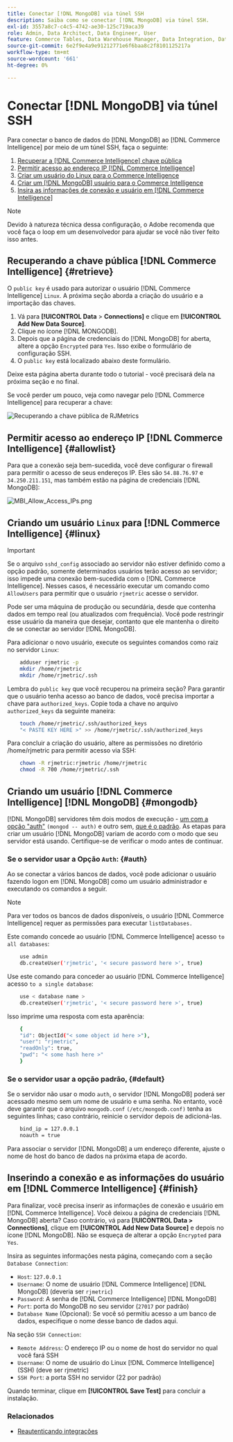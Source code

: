 ```yaml
---
title: Conectar [!DNL MongoDB] via túnel SSH
description: Saiba como se conectar [!DNL MongoDB] via túnel SSH.
exl-id: 3557a8c7-c4c5-4742-ae30-125c719aca39
role: Admin, Data Architect, Data Engineer, User
feature: Commerce Tables, Data Warehouse Manager, Data Integration, Data Import/Export
source-git-commit: 6e2f9e4a9e91212771e6f6baa8c2f8101125217a
workflow-type: tm+mt
source-wordcount: '661'
ht-degree: 0%

---
```


# Conectar [!DNL MongoDB] via túnel SSH

Para conectar o banco de dados do [!DNL MongoDB] ao [!DNL Commerce Intelligence] por meio de um túnel SSH, faça o seguinte:

1. [Recuperar a  [!DNL Commerce Intelligence] chave pública](#retrieve)
1. [Permitir acesso ao endereço IP  [!DNL Commerce Intelligence] ](#allowlist)
1. [Criar um usuário do Linux para o Commerce Intelligence](#linux)
1. [Criar um  [!DNL MongoDB] usuário para o Commerce Intelligence](#mongodb)
1. [Insira as informações de conexão e usuário em  [!DNL Commerce Intelligence]](#finish)

>[!NOTE]
>
>Devido à natureza técnica dessa configuração, o Adobe recomenda que você faça o loop em um desenvolvedor para ajudar se você não tiver feito isso antes.

## Recuperando a chave pública [!DNL Commerce Intelligence] {#retrieve}

O `public key` é usado para autorizar o usuário [!DNL Commerce Intelligence] `Linux`. A próxima seção aborda a criação do usuário e a importação das chaves.

1. Vá para **[!UICONTROL Data** > **Connections]** e clique em **[!UICONTROL Add New Data Source]**.
1. Clique no ícone [!DNL MONGODB].
1. Depois que a página de credenciais do [!DNL MongoDB] for aberta, altere a opção `Encrypted` para `Yes`. Isso exibe o formulário de configuração SSH.
1. O `public key` está localizado abaixo deste formulário.

Deixe esta página aberta durante todo o tutorial - você precisará dela na próxima seção e no final.

Se você perder um pouco, veja como navegar pelo [!DNL Commerce Intelligence] para recuperar a chave:

![Recuperando a chave pública de RJMetrics](../../../assets/MongoDB_Public_Key.gif)<!--{:.zoom}-->

## Permitir acesso ao endereço IP [!DNL Commerce Intelligence] {#allowlist}

Para que a conexão seja bem-sucedida, você deve configurar o firewall para permitir o acesso de seus endereços IP. Eles são `54.88.76.97` e `34.250.211.151`, mas também estão na página de credenciais [!DNL MongoDB]:

![MBI_Allow_Access_IPs.png](../../../assets/MBI_allow_access_IPs.png)

## Criando um usuário `Linux` para [!DNL Commerce Intelligence] {#linux}

>[!IMPORTANT]
>
>Se o arquivo `sshd_config` associado ao servidor não estiver definido como a opção padrão, somente determinados usuários terão acesso ao servidor; isso impede uma conexão bem-sucedida com o [!DNL Commerce Intelligence]. Nesses casos, é necessário executar um comando como `AllowUsers` para permitir que o usuário `rjmetric` acesse o servidor.

Pode ser uma máquina de produção ou secundária, desde que contenha dados em tempo real (ou atualizados com frequência). Você pode restringir esse usuário da maneira que desejar, contanto que ele mantenha o direito de se conectar ao servidor [!DNL MongoDB].

Para adicionar o novo usuário, execute os seguintes comandos como raiz no servidor `Linux`:

```bash
    adduser rjmetric -p
    mkdir /home/rjmetric
    mkdir /home/rjmetric/.ssh
```

Lembra do `public key` que você recuperou na primeira seção? Para garantir que o usuário tenha acesso ao banco de dados, você precisa importar a chave para `authorized_keys`. Copie toda a chave no arquivo `authorized_keys` da seguinte maneira:

```bash
    touch /home/rjmetric/.ssh/authorized_keys
    "< PASTE KEY HERE >" >> /home/rjmetric/.ssh/authorized_keys
```

Para concluir a criação do usuário, altere as permissões no diretório /home/rjmetric para permitir acesso via SSH:

```bash
    chown -R rjmetric:rjmetric /home/rjmetric
    chmod -R 700 /home/rjmetric/.ssh
```

## Criando um usuário [!DNL Commerce Intelligence] [!DNL MongoDB] {#mongodb}

[!DNL MongoDB] servidores têm dois modos de execução - [um com a opção &quot;auth&quot;](#auth) `(mongod -- auth)` e outro sem, [que é o padrão](#default). As etapas para criar um usuário [!DNL MongoDB] variam de acordo com o modo que seu servidor está usando. Certifique-se de verificar o modo antes de continuar.

### Se o servidor usar a Opção `Auth`: {#auth}

Ao se conectar a vários bancos de dados, você pode adicionar o usuário fazendo logon em [!DNL MongoDB] como um usuário administrador e executando os comandos a seguir.

>[!NOTE]
>
>Para ver todos os bancos de dados disponíveis, o usuário [!DNL Commerce Intelligence] requer as permissões para executar `listDatabases.`

Este comando concede ao usuário [!DNL Commerce Intelligence] acesso `to all databases`:

```bash
    use admin
    db.createUser('rjmetric', '< secure password here >', true)
```

Use este comando para conceder ao usuário [!DNL Commerce Intelligence] acesso `to a single database`:

```bash
    use < database name >
    db.createUser('rjmetric', '< secure password here >', true)
```

Isso imprime uma resposta com esta aparência:

```bash
    {
    "id": ObjectId("< some object id here >"),
    "user": "rjmetric",
    "readOnly": true,
    "pwd": "< some hash here >"
    }
```

### Se o servidor usar a opção padrão, {#default}

Se o servidor não usar o modo `auth`, o servidor [!DNL MongoDB] poderá ser acessado mesmo sem um nome de usuário e uma senha. No entanto, você deve garantir que o arquivo `mongodb.conf` `(/etc/mongodb.conf)` tenha as seguintes linhas; caso contrário, reinicie o servidor depois de adicioná-las.

```bash
    bind_ip = 127.0.0.1
    noauth = true
```

Para associar o servidor [!DNL MongoDB] a um endereço diferente, ajuste o nome de host do banco de dados na próxima etapa de acordo.

## Inserindo a conexão e as informações do usuário em [!DNL Commerce Intelligence] {#finish}

Para finalizar, você precisa inserir as informações de conexão e usuário em [!DNL Commerce Intelligence]. Você deixou a página de credenciais [!DNL MongoDB] aberta? Caso contrário, vá para **[!UICONTROL Data > Connections]**, clique em **[!UICONTROL Add New Data Source]** e depois no ícone [!DNL MongoDB]. Não se esqueça de alterar a opção `Encrypted` para `Yes`.

Insira as seguintes informações nesta página, começando com a seção `Database Connection`:

* `Host`: `127.0.0.1`
* `Username`: O nome de usuário [!DNL Commerce Intelligence] [!DNL MongoDB] (deveria ser `rjmetric`)
* `Password`: A senha de [!DNL Commerce Intelligence] [!DNL MongoDB]
* `Port`: porta do MongoDB no seu servidor (`27017` por padrão)
* `Database Name` (Opcional): Se você só permitiu acesso a um banco de dados, especifique o nome desse banco de dados aqui.

Na seção `SSH Connection`:

* `Remote Address`: O endereço IP ou o nome de host do servidor no qual você fará SSH
* `Username`: O nome de usuário do Linux [!DNL Commerce Intelligence] (SSH) (deve ser rjmetric)
* `SSH Port`: a porta SSH no servidor (22 por padrão)

Quando terminar, clique em **[!UICONTROL Save Test]** para concluir a instalação.

### Relacionados

* [Reautenticando integrações](https://experienceleague.adobe.com/docs/commerce-knowledge-base/kb/how-to/mbi-reauthenticating-integrations.html)
